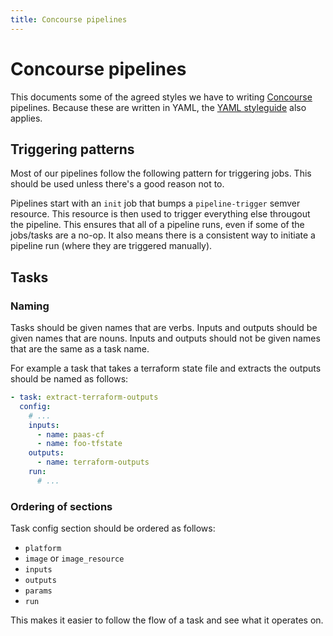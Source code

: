 ```yaml
---
title: Concourse pipelines
---
```


# Concourse pipelines

This documents some of the agreed styles we have to writing [Concourse][]
pipelines. Because these are written in YAML, the [YAML styleguide][] also
applies.

[Concourse]: https://concourse-ci.org
[YAML styleguide]: ../YAML/

## Triggering patterns

Most of our pipelines follow the following pattern for triggering jobs. This
should be used unless there's a good reason not to.

Pipelines start with an `init` job that bumps a `pipeline-trigger` semver
resource. This resource is then used to trigger everything else througout the
pipeline. This ensures that all of a pipeline runs, even if some of the
jobs/tasks are a no-op. It also means there is a consistent way to initiate a
pipeline run (where they are triggered manually).

## Tasks

### Naming

Tasks should be given names that are verbs. Inputs and outputs should be given
names that are nouns. Inputs and outputs should not be given names that are the
same as a task name.

For example a task that takes a terraform state file and extracts the outputs
should be named as follows:
```yaml
- task: extract-terraform-outputs
  config:
    # ...
    inputs:
      - name: paas-cf
      - name: foo-tfstate
    outputs:
      - name: terraform-outputs
    run:
      # ...
```

### Ordering of sections

Task config section should be ordered as follows:

* `platform`
* `image` or `image_resource`
* `inputs`
* `outputs`
* `params`
* `run`

This makes it easier to follow the flow of a task and see what it operates on.
